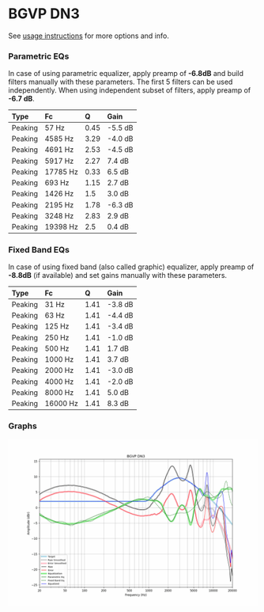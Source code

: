 # BGVP DN3
See [usage instructions](https://github.com/jaakkopasanen/AutoEq#usage) for more options and info.

### Parametric EQs
In case of using parametric equalizer, apply preamp of **-6.8dB** and build filters manually
with these parameters. The first 5 filters can be used independently.
When using independent subset of filters, apply preamp of **-6.7 dB**.

| Type    | Fc       |    Q | Gain    |
|:--------|:---------|:-----|:--------|
| Peaking | 57 Hz    | 0.45 | -5.5 dB |
| Peaking | 4585 Hz  | 3.29 | -4.0 dB |
| Peaking | 4691 Hz  | 2.53 | -4.5 dB |
| Peaking | 5917 Hz  | 2.27 | 7.4 dB  |
| Peaking | 17785 Hz | 0.33 | 6.5 dB  |
| Peaking | 693 Hz   | 1.15 | 2.7 dB  |
| Peaking | 1426 Hz  | 1.5  | 3.0 dB  |
| Peaking | 2195 Hz  | 1.78 | -6.3 dB |
| Peaking | 3248 Hz  | 2.83 | 2.9 dB  |
| Peaking | 19398 Hz | 2.5  | 0.4 dB  |

### Fixed Band EQs
In case of using fixed band (also called graphic) equalizer, apply preamp of **-8.8dB**
(if available) and set gains manually with these parameters.

| Type    | Fc       |    Q | Gain    |
|:--------|:---------|:-----|:--------|
| Peaking | 31 Hz    | 1.41 | -3.8 dB |
| Peaking | 63 Hz    | 1.41 | -4.4 dB |
| Peaking | 125 Hz   | 1.41 | -3.4 dB |
| Peaking | 250 Hz   | 1.41 | -1.0 dB |
| Peaking | 500 Hz   | 1.41 | 1.7 dB  |
| Peaking | 1000 Hz  | 1.41 | 3.7 dB  |
| Peaking | 2000 Hz  | 1.41 | -3.0 dB |
| Peaking | 4000 Hz  | 1.41 | -2.0 dB |
| Peaking | 8000 Hz  | 1.41 | 5.0 dB  |
| Peaking | 16000 Hz | 1.41 | 8.3 dB  |

### Graphs
![](./BGVP%20DN3.png)